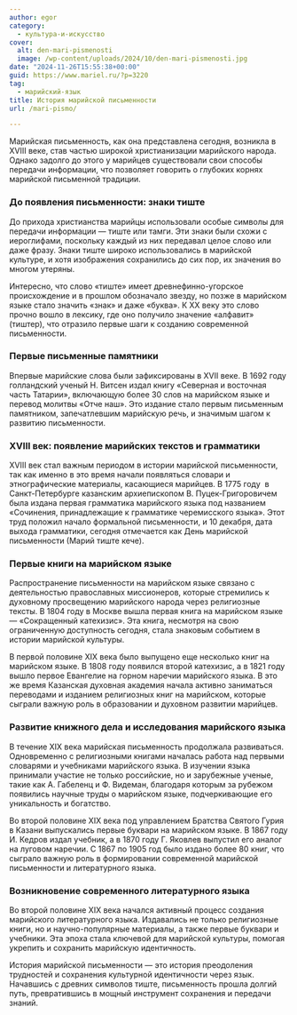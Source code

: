 ```yaml
---
author: egor
category:
  - культура-и-искусство
cover:
  alt: den-mari-pismenosti
  image: /wp-content/uploads/2024/10/den-mari-pismenosti.jpg
date: "2024-11-26T15:55:38+00:00"
guid: https://www.mariel.ru/?p=3220
tag:
  - марийский-язык
title: История марийской письменности
url: /mari-pismo/

---
```

Марийская письменность, как она представлена сегодня, возникла в XVIII веке, став частью широкой христианизации марийского народа. Однако задолго до этого у марийцев существовали свои способы передачи информации, что позволяет говорить о глубоких корнях марийской письменной традиции.

### До появления письменности: знаки тиште

До прихода христианства марийцы использовали особые символы для передачи информации — тиште или тамги. Эти знаки были схожи с иероглифами, поскольку каждый из них передавал целое слово или даже фразу. Знаки тиште широко использовались в марийской культуре, и хотя изображения сохранились до сих пор, их значения во многом утеряны.

Интересно, что слово «тиште» имеет древнефинно-угорское происхождение и в прошлом обозначало звезду, но позже в марийском языке стало значить «знак» и даже «буква». К XX веку это слово прочно вошло в лексику, где оно получило значение «алфавит» (тиштер), что отразило первые шаги к созданию современной письменности.

### Первые письменные памятники

Впервые марийские слова были зафиксированы в XVII веке. В 1692 году голландский ученый Н. Витсен издал книгу «Северная и восточная часть Татарии», включающую более 30 слов на марийском языке и перевод молитвы «Отче наш». Это издание стало первым письменным памятником, запечатлевшим марийскую речь, и значимым шагом к развитию письменности.

### XVIII век: появление марийских текстов и грамматики

XVIII век стал важным периодом в истории марийской письменности, так как именно в это время начали появляться словари и этнографические материалы, касающиеся марийцев. В 1775 году  в Санкт-Петербурге казанским архиепископом В. Пуцек-Григоровичем была издана первая грамматика марийского языка под названием «Сочинения, принадлежащие к грамматике черемисского языка». Этот труд положил начало формальной письменности, и 10 декабря, дата выхода грамматики, сегодня отмечается как День марийской письменности (Марий тиште кече).

### Первые книги на марийском языке

Распространение письменности на марийском языке связано с деятельностью православных миссионеров, которые стремились к духовному просвещению марийского народа через религиозные тексты. В 1804 году в Москве вышла первая книга на марийском языке — «Сокращенный катехизис». Эта книга, несмотря на свою ограниченную доступность сегодня, стала знаковым событием в истории марийской культуры.

В первой половине XIX века было выпущено еще несколько книг на марийском языке. В 1808 году появился второй катехизис, а в 1821 году вышло первое Евангелие на горном наречии марийского языка. В это же время Казанская духовная академия начала активно заниматься переводами и изданием религиозных книг на марийском, которые сыграли важную роль в образовании и духовном развитии марийцев.

### Развитие книжного дела и исследования марийского языка

В течение XIX века марийская письменность продолжала развиваться. Одновременно с религиозными книгами началась работа над первыми словарями и учебниками марийского языка. В изучении языка принимали участие не только российские, но и зарубежные ученые, такие как А. Габеленц и Ф. Видеман, благодаря которым за рубежом появились научные труды о марийском языке, подчеркивающие его уникальность и богатство.

Во второй половине XIX века под управлением Братства Святого Гурия в Казани выпускались первые буквари на марийском языке. В 1867 году И. Кедров издал учебник, а в 1870 году Г. Яковлев выпустил его аналог на луговом наречии. С 1867 по 1905 год было издано более 80 книг, что сыграло важную роль в формировании современной марийской письменности и литературного языка.

### Возникновение современного литературного языка

Во второй половине XIX века начался активный процесс создания марийского литературного языка. Издавались не только религиозные книги, но и научно-популярные материалы, а также первые буквари и учебники. Эта эпоха стала ключевой для марийской культуры, помогая укрепить и сохранить марийскую идентичность.

История марийской письменности — это история преодоления трудностей и сохранения культурной идентичности через язык. Начавшись с древних символов тиште, письменность прошла долгий путь, превратившись в мощный инструмент сохранения и передачи знаний.

